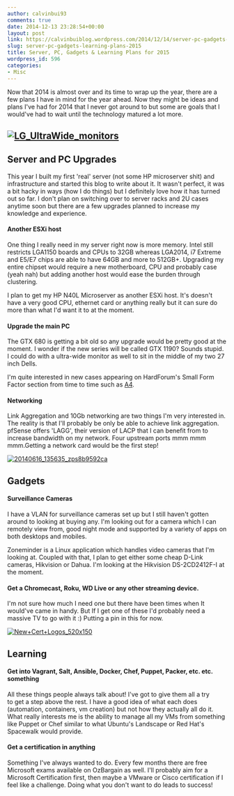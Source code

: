```yaml
---
author: calvinbui93
comments: true
date: 2014-12-13 23:28:54+00:00
layout: post
link: https://calvinbuiblog.wordpress.com/2014/12/14/server-pc-gadgets-learning-plans-2015/
slug: server-pc-gadgets-learning-plans-2015
title: Server, PC, Gadgets & Learning Plans for 2015
wordpress_id: 596
categories:
- Misc
---
```


Now that 2014 is almost over and its time to wrap up the year, there are a few plans I have in mind for the year ahead. Now they might be ideas and plans I've had for 2014 that I never got around to but some are goals that I would've had to wait until the technology matured a lot more.

<!-- more -->


## [![LG_UltraWide_monitors](http://calvinbuiblog.files.wordpress.com/2014/12/lg_ultrawide_monitors.jpg)](http://calvinbuiblog.files.wordpress.com/2014/12/lg_ultrawide_monitors.jpg)




## Server and PC Upgrades


This year I built my first 'real' server (not some HP microserver shit) and infrastructure and started this blog to write about it. It wasn't perfect, it was a bit hacky in ways (how I do things) but I definitely love how it has turned out so far. I don't plan on switching over to server racks and 2U cases anytime soon but there are a few upgrades planned to increase my knowledge and experience.


#### Another ESXi host


One thing I really need in my server right now is more memory. Intel still restricts LGA1150 boards and CPUs to 32GB whereas LGA2014, i7 Extreme and E5/E7 chips are able to have 64GB and more to 512GB+. Upgrading my entire chipset would require a new motherboard, CPU and probably case (yeah nah) but adding another host would ease the burden through clustering.

I plan to get my HP N40L Microserver as another ESXi host. It's doesn't have a very good CPU, ethernet card or anything really but it can sure do more than what I'd want it to at the moment.


#### Upgrade the main PC


The GTX 680 is getting a bit old so any upgrade would be pretty good at the moment. I wonder if the new series will be called GTX 1190? Sounds stupid. I could do with a ultra-wide monitor as well to sit in the middle of my two 27 inch Dells.

I'm quite interested in new cases appearing on HardForum's Small Form Factor section from time to time such as [A4](http://hardforum.com/showthread.php?t=1799326).


#### Networking


Link Aggregation and 10Gb networking are two things I'm very interested in. The reality is that I'll probably be only be able to achieve link aggregation. pfSense offers 'LAGG', their version of LACP that I can benefit from to increase bandwidth on my network. Four upstream ports mmm mmm mmm.Getting a network card would be the first step!

[![20140616_135635_zps8b9592ca](http://calvinbuiblog.files.wordpress.com/2014/12/20140616_135635_zps8b9592ca.jpg)](http://calvinbuiblog.files.wordpress.com/2014/12/20140616_135635_zps8b9592ca.jpg)


## Gadgets




#### Surveillance Cameras


I have a VLAN for surveillance cameras set up but I still haven't gotten around to looking at buying any. I'm looking out for a camera which I can remotely view from, good night mode and supported by a variety of apps on both desktops and mobiles.

Zoneminder is a Linux application which handles video cameras that I'm looking at. Coupled with that, I plan to get either some cheap D-Link cameras, Hikvision or Dahua. I'm looking at the Hikvision DS-2CD2412F-I at the moment.


#### Get a Chromecast, Roku, WD Live or any other streaming device.


I'm not sure how much I need one but there have been times when It would've came in handy. But If I get one of these I'd probably need a massive TV to go with it :) Putting a pin in this for now.

[![New+Cert+Logos_520x150](http://calvinbuiblog.files.wordpress.com/2014/12/new-cert-logos_520x150.jpg)](http://calvinbuiblog.files.wordpress.com/2014/12/new-cert-logos_520x150.jpg)


## Learning




#### Get into Vagrant, Salt, Ansible, Docker, Chef, Puppet, Packer, etc. etc. something


All these things people always talk about! I've got to give them all a try to get a step above the rest. I have a good idea of what each does (automation, containers, vm creation) but not how they actually all do it. What really interests me is the ability to manage all my VMs from something like Puppet or Chef similar to what Ubuntu's Landscape or Red Hat's Spacewalk would provide.


#### Get a certification in anything


Something I've always wanted to do. Every few months there are free Microsoft exams available on OzBargain as well. I'll probably aim for a Microsoft Certification first, then maybe a VMware or Cisco certification if I feel like a challenge. Doing what you don't want to do leads to success!
